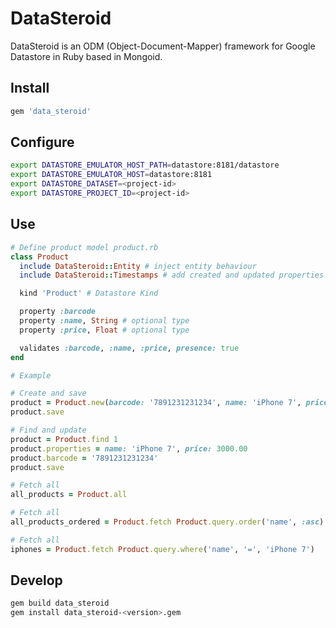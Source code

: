 # DataSteroid

DataSteroid is an ODM (Object-Document-Mapper) framework for Google Datastore in Ruby based in Mongoid.

Install
-------
```ruby
gem 'data_steroid'
```

Configure
---------
```sh
export DATASTORE_EMULATOR_HOST_PATH=datastore:8181/datastore
export DATASTORE_EMULATOR_HOST=datastore:8181
export DATASTORE_DATASET=<project-id>
export DATASTORE_PROJECT_ID=<project-id>
```

Use
-------
```ruby
# Define product model product.rb
class Product
  include DataSteroid::Entity # inject entity behaviour
  include DataSteroid::Timestamps # add created and updated properties

  kind 'Product' # Datastore Kind

  property :barcode
  property :name, String # optional type
  property :price, Float # optional type

  validates :barcode, :name, :price, presence: true
end

# Example

# Create and save
product = Product.new(barcode: '7891231231234', name: 'iPhone 7', price: 3000.00)
product.save

# Find and update
product = Product.find 1
product.properties = name: 'iPhone 7', price: 3000.00
product.barcode = '7891231231234'
product.save

# Fetch all
all_products = Product.all

# Fetch all
all_products_ordered = Product.fetch Product.query.order('name', :asc)

# Fetch all
iphones = Product.fetch Product.query.where('name', '=', 'iPhone 7')

```

Develop
-------

```sh
gem build data_steroid
gem install data_steroid-<version>.gem
```
